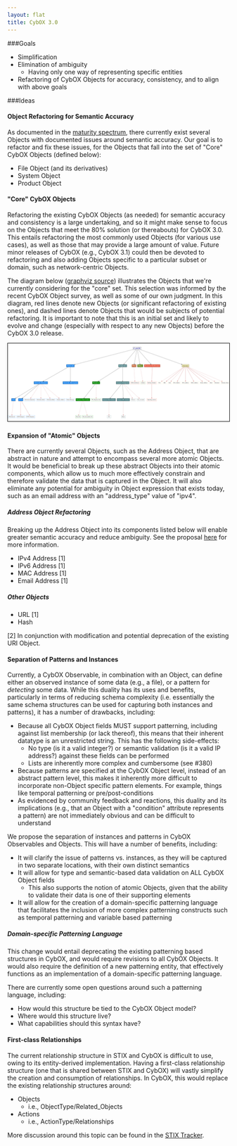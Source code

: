 ```yaml
---
layout: flat
title: CybOX 3.0
---
```



###Goals

* Simplification
* Elimination of ambiguity
    * Having only one way of representing specific entities
* Refactoring of CybOX Objects for accuracy, consistency, and to align with above goals

###Ideas

#### Object Refactoring for Semantic Accuracy
As documented in the [maturity spectrum](http://cyboxproject.github.io/maturity-spectrum/), there currently exist several Objects with documented issues around semantic accuracy. Our goal is to refactor and fix these issues, for the Objects that fall into the set of "Core" CybOX Objects (defined below):

* File Object (and its derivatives)
* System Object
* Product Object

#### "Core" CybOX Objects
Refactoring the existing CybOX Objects (as needed) for semantic accuracy and consistency is a large undertaking, and so it might make sense to focus on the Objects that meet the 80% solution (or thereabouts) for CybOX 3.0. This entails refactoring the most commonly used Objects (for various use cases), as well as those that may provide a large amount of value. Future minor releases of CybOX (e.g., CybOX 3.1) could then be devoted to refactoring and also adding Objects specific to a particular subset or domain, such as network-centric Objects.

The diagram below ([graphviz source](cybox_object_categories_3.0_core.dot)) illustrates the Objects that we're currently considering for the "core" set. This selection was informed by the recent CybOX Object survey, as well as some of our own judgment. In this diagram, red lines denote new Objects (or significant refactoring of existing ones), and dashed lines denote Objects that would be subjects of potential refactoring. It is important to note that this is an initial set and likely to evolve and change (especially with respect to any new Objects) before the CybOX 3.0 release.

<a href="cybox_object_categories_3.0_core.png" target="_blank">
<img src="cybox_object_categories_3.0_core.png" style="border:1px solid black;max-width:100%;" alt="Core CybOX Objects">
</a>

#### Expansion of "Atomic" Objects
There are currently several Objects, such as the Address Object, that are abstract in nature and attempt to encompass several more atomic Objects. It would be beneficial to break up these abstract Objects into their atomic components, which allow us to much more effectively constrain and therefore validate the data that is captured in the Object. It will also eliminate any potential for ambiguity in Object expression that exists today, such as an email address with an "address_type" value of "ipv4". 

##### Address Object Refactoring

Breaking up the Address Object into its components listed below will enable greater semantic accuracy and reduce ambiguity. See the proposal [here](https://github.com/CybOXProject/schemas/wiki/CybOX-3.0:-Address-Object-Refactoring) for more information.

* IPv4 Address [1]
* IPv6 Address [1]
* MAC Address [1]
* Email Address [1]

##### Other Objects

* URL [1]
* Hash

[2] In conjunction with modification and potential deprecation of the existing URI Object.


#### Separation of Patterns and Instances
Currently, a CybOX Observable, in combination with an Object, can define either an observed instance of some data (e.g., a file), or a pattern for *detecting* some data. While this duality has its uses and benefits, particularly in terms of reducing schema complexity (i.e. essentially the same schema structures can be used for capturing both instances and patterns), it has a number of drawbacks, including:

* Because all CybOX Object fields MUST support patterning, including against list membership (or lack thereof), this means that their inherent datatype is an unrestricted string. This has the following side-effects:
    * No type (is it a valid integer?) or semantic validation (is it a valid IP address?) against these fields can be performed
    * Lists are inherently more complex and cumbersome (see #380)
* Because patterns are specified at the CybOX Object level, instead of an abstract pattern level, this makes it inherently more difficult to incorporate non-Object specific pattern elements. For example, things like temporal patterning or pre/post-conditions
* As evidenced by community feedback and reactions, this duality and its implications (e.g., that an Object with a "condition" attribute represents a pattern) are not immediately obvious and can be difficult to understand

We propose the separation of instances and patterns in CybOX Observables and Objects. This will have a number of benefits, including:

* It will clarify the issue of patterns vs. instances, as they will be captured in two separate locations, with their own distinct semantics
* It will allow for type and semantic-based data validation on ALL CybOX Object fields
    * This also supports the notion of atomic Objects, given that the ability to validate their data is one of their supporting elements
* It will allow for the creation of a domain-specific patterning language that facilitates the inclusion of more complex patterning constructs such as temporal patterning and variable based patterning

##### Domain-specific Patterning Language

This change would entail deprecating the existing patterning based structures in CybOX, and would require revisions to all CybOX Objects. It would also require the definition of a new patterning entity, that effectively functions as an implementation of a domain-specific patterning language.

There are currently some open questions around such a patterning language, including:

* How would this structure be tied to the CybOX Object model?
* Where would this structure live?
* What capabilities should this syntax have?

#### First-class Relationships

The current relationship structure in STIX and CybOX is difficult to use, owing to its entity-derived implementation. Having a first-class relationship structure (one that is shared between STIX and CybOX) will vastly simplify the creation and consumption of relationships. In CybOX, this would replace the existing relationship structures around:

* Objects
    * i.e., ObjectType/Related_Objects
* Actions
    * i.e., ActionType/Relationships

More discussion around this topic can be found in the [STIX Tracker](https://github.com/STIXProject/schemas/issues/291).





